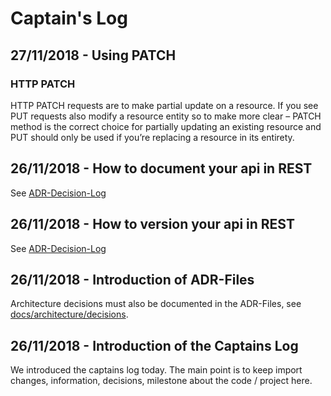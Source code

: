 # Captain's Log

## 27/11/2018 - Using PATCH
### HTTP PATCH
HTTP PATCH requests are to make partial update on a resource. 
If you see PUT requests also modify a resource entity so to make more clear – PATCH method is the correct choice for partially updating an existing resource and PUT should only be used if you’re replacing a resource in its entirety.

## 26/11/2018 - How to document your api in REST
See [ADR-Decision-Log](architecture/decisions/0003-swagger.md)

## 26/11/2018 - How to version your api in REST
See [ADR-Decision-Log](architecture/decisions/0002-rest-versioning.md)

## 26/11/2018 - Introduction of ADR-Files
Architecture decisions must also be documented in the ADR-Files, see [docs/architecture/decisions](architecture/decisions).

## 26/11/2018 - Introduction of the Captains Log
We introduced the captains log today. The main point is to keep import changes, information, decisions, milestone about the code / project here.